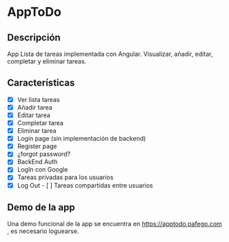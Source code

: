 # AppToDo

## Descripción
App Lista de tareas implementada con Angular. Visualizar, añadir, editar, completar y eliminar tareas.

## Características
- [x] Ver lista tareas
- [x] Añadir tarea
- [x] Editar tarea
- [x] Completar tarea
- [x] Eliminar tarea
- [x] Login page (sin implementación de backend)
- [x] Register page
- [x] ¿forgot password?
- [x] BackEnd Auth
- [x] LogIn con Google
- [x] Tareas privadas para los usuarios
- [x] Log Out
- [ ] Tareas compartidas entre usuarios

## Demo de la app
Una demo funcional de la app se encuentra en https://apptodo.pafego.com , es necesario loguearse.

